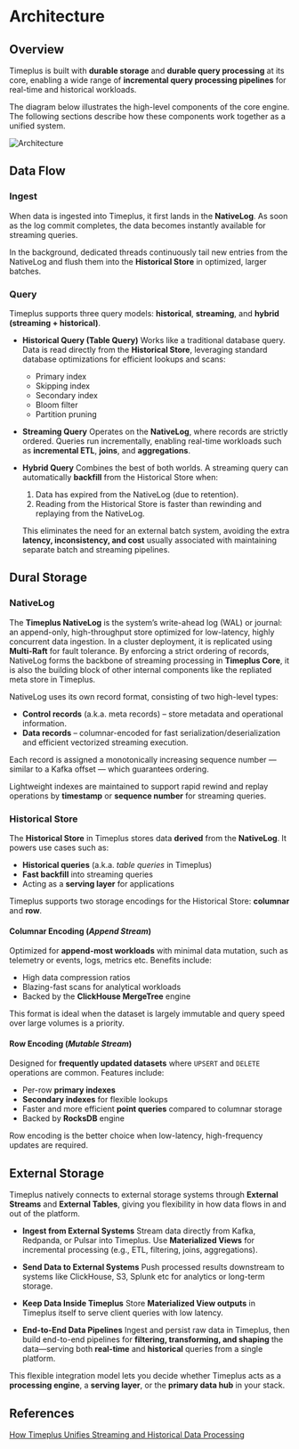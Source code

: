 # Architecture

## Overview

Timeplus is built with **durable storage** and **durable query processing** at its core, enabling a wide range of **incremental query processing pipelines** for real-time and historical workloads.  

The diagram below illustrates the high-level components of the core engine. The following sections describe how these components work together as a unified system.

![Architecture](/img/proton-high-level-arch.gif)

## Data Flow

### Ingest

When data is ingested into Timeplus, it first lands in the **NativeLog**. As soon as the log commit completes, the data becomes instantly available for streaming queries.

In the background, dedicated threads continuously tail new entries from the NativeLog and flush them into the **Historical Store** in optimized, larger batches.

### Query

Timeplus supports three query models: **historical**, **streaming**, and **hybrid (streaming + historical)**.

- **Historical Query (Table Query)**
  Works like a traditional database query. Data is read directly from the **Historical Store**, leveraging standard database optimizations for efficient lookups and scans:
  - Primary index
  - Skipping index
  - Secondary index
  - Bloom filter
  - Partition pruning

- **Streaming Query**
  Operates on the **NativeLog**, where records are strictly ordered. Queries run incrementally, enabling real-time workloads such as **incremental ETL**, **joins**, and **aggregations**.

- **Hybrid Query**
  Combines the best of both worlds. A streaming query can automatically **backfill** from the Historical Store when:
  1. Data has expired from the NativeLog (due to retention).
  2. Reading from the Historical Store is faster than rewinding and replaying from the NativeLog.

  This eliminates the need for an external batch system, avoiding the extra **latency, inconsistency, and cost** usually associated with maintaining separate batch and streaming pipelines.

## Dural Storage

### NativeLog

The **Timeplus NativeLog** is the system’s write-ahead log (WAL) or journal: an append-only, high-throughput store optimized for low-latency, highly concurrent data ingestion. In a cluster deployment, it is replicated using **Multi-Raft** for fault tolerance. By enforcing a strict ordering of records, NativeLog forms the backbone of streaming processing in **Timeplus Core**, it is also the building block of other internal components like the repliated meta store in Timeplus.

NativeLog uses its own record format, consisting of two high-level types:

- **Control records** (a.k.a. meta records) – store metadata and operational information.
- **Data records** – columnar-encoded for fast serialization/deserialization and efficient vectorized streaming execution.

Each record is assigned a monotonically increasing sequence number — similar to a Kafka offset — which guarantees ordering.

Lightweight indexes are maintained to support rapid rewind and replay operations by **timestamp** or **sequence number** for streaming queries.

### Historical Store

The **Historical Store** in Timeplus stores data **derived** from the **NativeLog**. It powers use cases such as:

- **Historical queries** (a.k.a. *table queries* in Timeplus)
- **Fast backfill** into streaming queries
- Acting as a **serving layer** for applications

Timeplus supports two storage encodings for the Historical Store: **columnar** and **row**.

#### Columnar Encoding (*Append Stream*)
Optimized for **append-most workloads** with minimal data mutation, such as telemetry or events, logs, metrics etc. Benefits include:

- High data compression ratios
- Blazing-fast scans for analytical workloads
- Backed by the **ClickHouse MergeTree** engine

This format is ideal when the dataset is largely immutable and query speed over large volumes is a priority.

#### Row Encoding (*Mutable Stream*)
Designed for **frequently updated datasets** where `UPSERT` and `DELETE` operations are common. Features include:

- Per-row **primary indexes**
- **Secondary indexes** for flexible lookups
- Faster and more efficient **point queries** compared to columnar storage
- Backed by **RocksDB** engine

Row encoding is the better choice when low-latency, high-frequency updates are required.

## External Storage

Timeplus natively connects to external storage systems through **External Streams** and **External Tables**, giving you flexibility in how data flows in and out of the platform.

- **Ingest from External Systems**
  Stream data directly from Kafka, Redpanda, or Pulsar into Timeplus. Use **Materialized Views** for incremental processing (e.g., ETL, filtering, joins, aggregations).

- **Send Data to External Systems**
  Push processed results downstream to systems like ClickHouse, S3, Splunk etc for analytics or long-term storage.

- **Keep Data Inside Timeplus**
  Store **Materialized View outputs** in Timeplus itself to serve client queries with low latency.

- **End-to-End Data Pipelines**
  Ingest and persist raw data in Timeplus, then build end-to-end pipelines for **filtering, transforming, and shaping** the data—serving both **real-time** and **historical** queries from a single platform.

This flexible integration model lets you decide whether Timeplus acts as a **processing engine**, a **serving layer**, or the **primary data hub** in your stack.

## References

[How Timeplus Unifies Streaming and Historical Data Processing](https://www.timeplus.com/post/unify-streaming-and-historical-data-processing)
